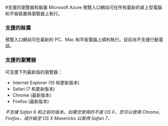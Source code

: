 <properties 
	pageTitle="支援的瀏覽器和裝置" 
	description="" 
	services="" 
	documentationCenter="" 
	authors="JustinBeckwith" 
	writer="" 
	manager="carolz" 
	editor=""/>

<tags 
	ms.service="multiple" 
	ms.workload="multiple" 
	ms.tgt_pltfrm="ibiza" 
	ms.devlang="na" 
	ms.topic="article" 
	ms.date="11/16/2014" 
	ms.author="justbe"/>

#支援的瀏覽器和裝置
Microsoft Azure 預覽入口網站可在所有最新的桌上型電腦和平板裝置與瀏覽器上執行。

### 支援的裝置
預覽入口網站可在最新的 PC、Mac 和平板電腦上順利執行。目前尚不支援行動電話。

### 支援的瀏覽器
可支援下列最新版的瀏覽器：

- Internet Explorer (10 和更新版本)
- Safari (7 和更新版本)
- Chrome (最新版本)
- Firefox (最新版本)

*不支援 Safari 6 和之前的版本。如果您使用的不是 OS X，您可以使用 Chrome、Firefox，或升級至 OS X Mavericks 以取得 Safari 7。*

<!---HONumber=July15_HO1-->